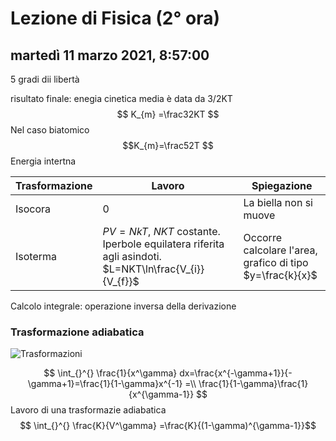 # Lezione di Fisica (2° ora)

## martedì 11 marzo 2021, 8:57:00

5 gradi dii libertà

risultato finale:
enegia cinetica media è data da 3/2KT
$$
K_{m} =\frac32KT
$$
Nel caso biatomico
$$K_{m}=\frac52T
$$
Energia intertna

|Trasformazione|Lavoro|Spiegazione|
|------------------|--------|------|
|Isocora|0|La biella non si muove|
|Isoterma| $PV=NkT$, $NKT$ costante. Iperbole equilatera riferita agli asindoti. $L=NKT\ln\frac{V_{i}}{V_{f}}$|Occorre calcolare l'area, grafico di tipo $y=\frac{k}{x}$|


Calcolo integrale: operazione inversa della derivazione
### Trasformazione adiabatica
![Trasformazioni](https://i.imgur.com/VRoBmrz.jpg)

$$
\int_{}^{} \frac{1}{x^\gamma} dx=\frac{x^{-\gamma+1}}{-\gamma+1}=\frac{1}{1-\gamma}x^{-1} =\\
\frac{1}{1-\gamma}\frac{1}{x^{\gamma-1}}
$$
Lavoro di una trasformazie adiabatica
$$
\int_{}^{} \frac{K}{V^\gamma} =\frac{K}{(1-\gamma)^{\gamma-1}}$$
<!--stackedit_data:
eyJoaXN0b3J5IjpbLTEzMzExMjgxNDIsMjY2MjM0NDMzLC00OT
E3OTkzOTRdfQ==
-->